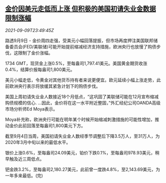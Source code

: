 <!--1631232063000-->
[金价因美元走低而上涨 但积极的美国初请失业金数据限制涨幅](https://cn.reuters.com/article/global-precious-metals-0909-thur-idCNKBS2G52EE)
------

<div><i>2021-09-09T23:49:45Z</i></div><p>路透9月9日 - 金价周四走强，受美元小幅回落提振，但市场再度押注美国联邦储备委员会(FED/美联储)可能开始提前缩减经济支持措施，欧洲央行也放慢了购债步伐，这限制了金价涨幅。</p><p>1734 GMT，现货金上涨0.5%，至每盎司1,797.41美元。美国黄金期货收涨0.4%，结算价报每盎司1,800美元。</p><p>美元小幅走低，令黄金对其他货币持有者来说更便宜。欧元延续小幅上涨走势，此前欧洲央行表示将放缓其紧急计划下的购债步伐。</p><p>美国上周初请失业金人数接近18个月低点，“这巩固了美联储可能在12月宣布缩减购债规模的信心. ...因此，金价将在这一水平附近整固，”外汇经纪公司OANDA高级市场分析师Ed Moya表示。</p><p>Moya补充称，欧洲央行可能在明年某个时候开始缩减刺激措施的可能性增加，推动金价此前回落至每盎司1,800美元下方。</p><p>截至9月4日当周，美国初请失业金人数经季节调整后下降3.5万人，至31万人，为2020年3月中旬以来的最低水平。</p><p>银价上涨0.6%，至每盎司24.09美元，铂价下跌0.1%，至每盎司978.93美元，稍早触及近三周低点。</p><p>钯金跌3.2%，至每盎司2,180.27美元，此前曾一度跌4.8%，至2,143.69美元，为一年多来最低。(完)</p>
